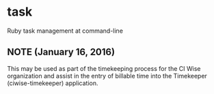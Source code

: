 # task
Ruby task management at command-line

## NOTE (January 16, 2016)
This may be used as part of the timekeeping process for the CI Wise organization and assist in the entry of billable 
time into the Timekeeper (ciwise-timekeeper) application. 
